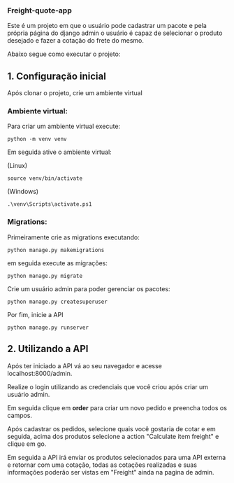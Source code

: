 ### Freight-quote-app

Este é um projeto em que o usuário pode cadastrar um pacote e pela própria página do django admin o usuário é capaz de selecionar o produto desejado e fazer a cotação do frete do mesmo.

Abaixo segue como executar o projeto:

## 1. Configuração inicial

Após clonar o projeto, crie um ambiente virtual 


### Ambiente virtual:

Para criar um ambiente virtual execute:

```shell
python -m venv venv
```
Em seguida ative o ambiente virtual:

(Linux) 

```shell
source venv/bin/activate
```

(Windows)

```shell
.\venv\Scripts\activate.ps1
```

### Migrations:

Primeiramente crie as migrations executando:

```shell
python manage.py makemigrations
```

em seguida execute as migrações:
```shell
python manage.py migrate
```

Crie um usuário admin para poder gerenciar os pacotes:
```
python manage.py createsuperuser
```

Por fim, inicie a API

```shell
python manage.py runserver
```

## 2. Utilizando a API

Após ter iniciado a API vá ao seu navegador e acesse localhost:8000/admin.

Realize o login utilizando as credenciais que você criou após criar um usuário admin.

Em seguida clique em **order** para criar um novo pedido e preencha todos os campos.

Após cadastrar os pedidos, selecione quais você gostaria de cotar e em seguida, acima dos produtos selecione a action "Calculate item freight" e clique em go.

Em seguida a API irá enviar os produtos selecionados para uma API externa e retornar com uma cotação, todas as cotações realizadas e suas informações poderão ser vistas em "Freight" ainda na pagina de admin.
